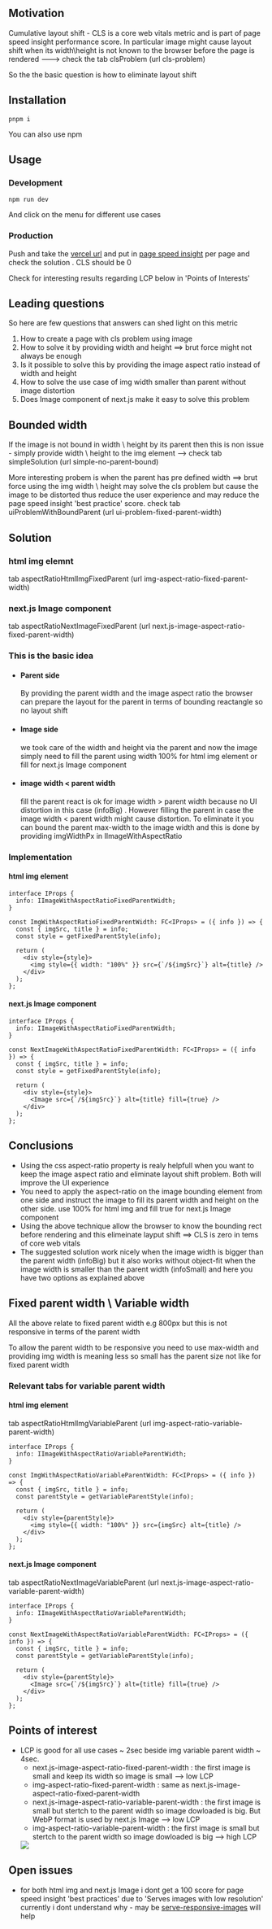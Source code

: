 <h2>Motivation</h2>
<p>Cumulative layout shift - CLS is a core web vitals metric and is part of page speed insight performance score. In particular image might cause layout shift when its width\height is not known to the browser before the page is rendered ---> check the tab clsProblem (url cls-problem)</p>
<p>So the the basic question is how to eliminate layout shift</p>

<h2>Installation</h2>

```
pnpm i
```

You can also use npm

<h2>Usage</h2>

<h3>Development</h3>

```
npm run dev
```

And click on the menu for different use cases

<h3>Production</h3>

<p>Push and take the <a href='https://core-web-vitals-cls-playground.vercel.app'>vercel url</a> and put in <a href='https://pagespeed.web.dev/'>page speed insight</a> per page and check the solution . CLS should be 0 </p>
<p>Check for interesting results regarding LCP below in 'Points of Interests'

<h2>Leading questions</h2>
So here are few questions that answers can shed light on this metric
<ol>
<li>How to create a page with cls problem using image</li>
<li>How to solve it by providing width and height ==> brut force might not always be enough</li>
<li>Is it possible to solve this by providing the image aspect ratio instead of width and height</li>
<li>How to solve the use case of img width smaller than parent without image distortion</li>
<li>Does Image component of next.js make it easy to solve this problem</li>
</ol>

<h2>Bounded width</h2>
<p>If the image is not bound in width \ height by its parent then this is non issue - simply provide width \ height to the img element --> check tab simpleSolution (url simple-no-parent-bound)</p> 
More interesting probem is when the parent has pre defined width ==> brut force using the img width \ height may solve the cls problem but cause the image to be distorted thus reduce the user experience and may reduce the page speed insight 'best practice' score. check tab uiProblemWithBoundParent (url ui-problem-fixed-parent-width)

<h2>Solution</h2>
<h3>html img elemnt</h3>
tab aspectRatioHtmlImgFixedParent (url img-aspect-ratio-fixed-parent-width)</p>
<h3>next.js Image component</h3>
tab aspectRatioNextImageFixedParent (url next.js-image-aspect-ratio-fixed-parent-width)

<h3>This is the basic idea</h3>
<ul>
<li><h4>Parent side</h4> By providing the parent width and the image aspect ratio the browser can prepare the layout for the parent in terms of bounding reactangle so no layout shift</li>
<li><h4>Image side</h4> we took care of the width and height via the parent and now the image simply need to fill the parent using width 100% for html img element or fill for next.js Image component</li>
<li><h4> image width < parent width</h4> fill the parent react is ok for image width > parent width because no UI distortion in this case (infoBig) . However filling the parent in case the image width < parent width might cause distortion. To eliminate it you can bound the parent max-width to the image width and this is done by providing imgWidthPx in IImageWithAspectRatio  </li>
</ul>

<h3>Implementation</h3>

<h4>html img element</h4>

```tsx
interface IProps {
  info: IImageWithAspectRatioFixedParentWidth;
}

const ImgWithAspectRatioFixedParentWidth: FC<IProps> = ({ info }) => {
  const { imgSrc, title } = info;
  const style = getFixedParentStyle(info);

  return (
    <div style={style}>
      <img style={{ width: "100%" }} src={`/${imgSrc}`} alt={title} />
    </div>
  );
};
```

<h4>next.js Image component</h4>

```tsx
interface IProps {
  info: IImageWithAspectRatioFixedParentWidth;
}

const NextImageWithAspectRatioFixedParentWidth: FC<IProps> = ({ info }) => {
  const { imgSrc, title } = info;
  const style = getFixedParentStyle(info);

  return (
    <div style={style}>
      <Image src={`/${imgSrc}`} alt={title} fill={true} />
    </div>
  );
};
```

<h2>Conclusions</h2>
<ul>
<li>Using the css aspect-ratio property is realy helpfull when you want to keep the image aspect ratio and eliminate layout shift problem. Both will improve the UI experience </li>
<li>You need to apply the aspect-ratio on the image bounding element from one side and instruct the image to fill its parent width and height on the other side. use 100% for html img and fill true for next.js Image component</li>
<li>Using the above technique allow the browser to know the bounding rect before rendering and this elimeinate layput shift ==> CLS is zero in tems of core web vitals</li>
<li>The suggested solution work nicely when the image width is bigger than the parent width (infoBig) but it also works without object-fit when the image width is smaller than the parent width (infoSmall) and here you have two options as explained above</li>
</ul>

<h2>Fixed parent width \ Variable width</h2>
<p>All the above relate to fixed parent width e.g 800px but this is not responsive in terms of the parent width</p>
<p>To allow the parent width to be responsive you need to use max-width and providing img width is meaning less so small has the parent size not like for fixed parent width</p>

<h3>Relevant tabs for variable parent width</h3>
<h4>html img element</h4>
tab aspectRatioHtmlImgVariableParent (url img-aspect-ratio-variable-parent-width)

```tsx
interface IProps {
  info: IImageWithAspectRatioVariableParentWidth;
}

const ImgWithAspectRatioVariableParentWidth: FC<IProps> = ({ info }) => {
  const { imgSrc, title } = info;
  const parentStyle = getVariableParentStyle(info);
  
  return (
    <div style={parentStyle}>
      <img style={{ width: "100%" }} src={imgSrc} alt={title} />
    </div>
  );
};
```

<h4>next.js Image component</h4>
tab aspectRatioNextImageVariableParent (url next.js-image-aspect-ratio-variable-parent-width)

```tsx
interface IProps {
  info: IImageWithAspectRatioVariableParentWidth;
}

const NextImageWithAspectRatioVariableParentWidth: FC<IProps> = ({ info }) => {
  const { imgSrc, title } = info;
  const parentStyle = getVariableParentStyle(info);

  return (
    <div style={parentStyle}>
      <Image src={`/${imgSrc}`} alt={title} fill={true} />
    </div>
  );
};
```

<h2>Points of interest</h2>
<ul>
<li>LCP is good for all use cases ~ 2sec beside img variable parent width ~ 4sec.
<ul>
<li>next.js-image-aspect-ratio-fixed-parent-width : the first image is small and keep its width so image is small --> low LCP</li>
<li>img-aspect-ratio-fixed-parent-width : same as next.js-image-aspect-ratio-fixed-parent-width</li>
<li>next.js-image-aspect-ratio-variable-parent-width : the first image is small but stertch to the parent width so image dowloaded is big. But WebP format is used by next.js Image --> low LCP</li>
<li>img-aspect-ratio-variable-parent-width : the first image is small but stertch to the parent width so image dowloaded is big  --> high LCP</li>
</ul>
<img src='/figs/average-lcp.png'/>
</li>
</ul>

<h2>Open issues</h2>
<ul>
<li>for both html img and next.js Image i dont get a 100 score for page speed insight 'best practices' due to 'Serves images with low resolution' currently i dont understand why - may be <a href='https://web.dev/articles/serve-responsive-images?utm_source=lighthouse&utm_medium=lr'>serve-responsive-images</a> will help</li>
</ul>
